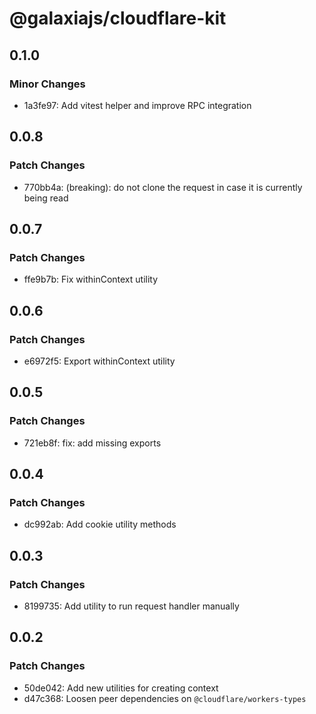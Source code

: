 # @galaxiajs/cloudflare-kit

## 0.1.0

### Minor Changes

- 1a3fe97: Add vitest helper and improve RPC integration

## 0.0.8

### Patch Changes

- 770bb4a: (breaking): do not clone the request in case it is currently being read

## 0.0.7

### Patch Changes

- ffe9b7b: Fix withinContext utility

## 0.0.6

### Patch Changes

- e6972f5: Export withinContext utility

## 0.0.5

### Patch Changes

- 721eb8f: fix: add missing exports

## 0.0.4

### Patch Changes

- dc992ab: Add cookie utility methods

## 0.0.3

### Patch Changes

- 8199735: Add utility to run request handler manually

## 0.0.2

### Patch Changes

- 50de042: Add new utilities for creating context
- d47c368: Loosen peer dependencies on `@cloudflare/workers-types`
